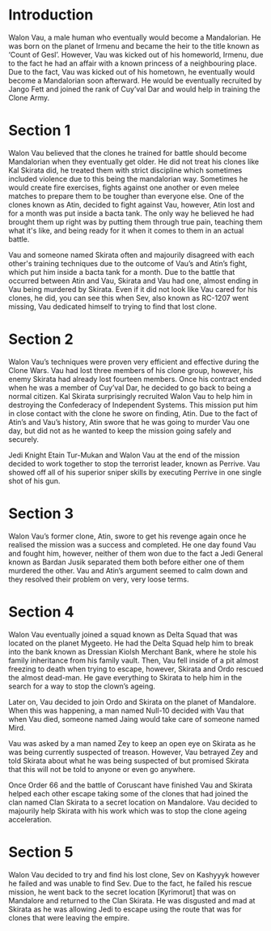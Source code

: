 # Introduction

Walon Vau, a male human who eventually would become a Mandalorian.
He was born on the planet of Irmenu and became the heir to the title known as ‘Count of Gesl’.
However, Vau was kicked out of his homeworld, Irmenu, due to the fact he had an affair with a known princess of a neighbouring place.
Due to the fact, Vau was kicked out of his hometown, he eventually would become a Mandalorian soon afterward.
He would be eventually recruited by Jango Fett and joined the rank of Cuy’val Dar and would help in training the Clone Army.

# Section 1

Walon Vau believed that the clones he trained for battle should become Mandalorian when they eventually get older.
He did not treat his clones like Kal Skirata did, he treated them with strict discipline which sometimes included violence due to this being the mandalorian way.
Sometimes he would create fire exercises, fights against one another or even melee matches to prepare them to be tougher than everyone else.
One of the clones known as Atin, decided to fight against Vau, however, Atin lost and for a month was put inside a bacta tank.
The only way he believed he had brought them up right was by putting them through true pain, teaching them what it's like, and being ready for it when it comes to them in an actual battle.

Vau and someone named Skirata often and majourily disagreed with each other's training techniques due to the outcome of Vau’s and Atin’s fight, which put him inside a bacta tank for a month.
Due to the battle that occurred between Atin and Vau, Skirata and Vau had one, almost ending in Vau being murdered by Skirata.
Even if it did not look like Vau cared for his clones, he did, you can see this when Sev, also known as RC-1207 went missing, Vau dedicated himself to trying to find that lost clone.

# Section 2

Walon Vau’s techniques were proven very efficient and effective during the Clone Wars.
Vau had lost three members of his clone group, however, his enemy Skirata had already lost fourteen members.
Once his contract ended when he was a member of Cuy’val Dar, he decided to go back to being a normal citizen.
Kal Skirata surprisingly recruited Walon Vau to help him in destroying the Confederacy of Independent Systems.
This mission put him in close contact with the clone he swore on finding, Atin.
Due to the fact of Atin’s and Vau’s history, Atin swore that he was going to murder Vau one day, but did not as he wanted to keep the mission going safely and securely.

Jedi Knight Etain Tur-Mukan and Walon Vau at the end of the mission decided to work together to stop the terrorist leader, known as Perrive.
Vau showed off all of his superior sniper skills by executing Perrive in one single shot of his gun.

# Section 3

Walon Vau’s former clone, Atin, swore to get his revenge again once he realised the mission was a success and completed.
He one day found Vau and fought him, however, neither of them won due to the fact a Jedi General known as Bardan Jusik separated them both before either one of them murdered the other.
Vau and Atin’s argument seemed to calm down and they resolved their problem on very, very loose terms.

# Section 4

Walon Vau eventually joined a squad known as Delta Squad that was located on the planet Mygeeto.
He had the Delta Squad help him to break into the bank known as Dressian Kiolsh Merchant Bank, where he stole his family inheritance from his family vault.
Then, Vau fell inside of a pit almost freezing to death when trying to escape, however, Skirata and Ordo rescued the almost dead-man.
He gave everything to Skirata to help him in the search for a way to stop the clown’s ageing.

Later on, Vau decided to join Ordo and Skirata on the planet of Mandalore.
When this was happening, a man named Null-10 decided with Vau that when Vau died, someone named Jaing would take care of someone named Mird.

Vau was asked by a man named Zey to keep an open eye on Skirata as he was being currently suspected of treason.
However, Vau betrayed Zey and told Skirata about what he was being suspected of but promised Skirata that this will not be told to anyone or even go anywhere.

Once Order 66 and the battle of Coruscant have finished Vau and Skirata helped each other escape taking some of the clones that had joined the clan named Clan Skirata to a secret location on Mandalore.
Vau decided to majourily help Skirata with his work which was to stop the clone ageing acceleration.

# Section 5

Walon Vau decided to try and find his lost clone, Sev on Kashyyyk however he failed and was unable to find Sev.
Due to the fact, he failed his rescue mission, he went back to the secret location \[Kyrimorut\] that was on Mandalore and returned to the Clan Skirata.
He was disgusted and mad at Skirata as he was allowing Jedi to escape using the route that was for clones that were leaving the empire.
